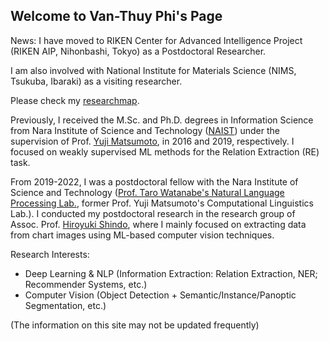 ## Welcome to Van-Thuy Phi's Page

News: I have moved to RIKEN Center for Advanced Intelligence Project (RIKEN AIP, Nihonbashi, Tokyo) as a Postdoctoral Researcher.

I am also involved with National Institute for Materials Science (NIMS, Tsukuba, Ibaraki) as a visiting researcher.

Please check my [researchmap](https://researchmap.jp/pvt?lang=en).


Previously, I received the M.Sc. and Ph.D. degrees in Information Science from  Nara Institute of Science and Technology ([NAIST](http://www.naist.jp/en/)) under the supervision of Prof. [Yuji Matsumoto](https://cl.naist.jp/staff/matsu/home-e.html), in 2016 and 2019, respectively.
I focused on weakly supervised ML methods for the Relation Extraction (RE) task.

From 2019-2022, I was a postdoctoral fellow with the Nara Institute of Science and Technology ([Prof. Taro Watanabe's Natural Language Processing Lab.](https://nlp.naist.jp/en/), former Prof. Yuji Matsumoto's Computational Linguistics Lab.). I conducted my postdoctoral research in the research group of Assoc. Prof. [Hiroyuki Shindo](https://hshindo.com), where I mainly focused on extracting data from chart images using ML-based computer vision techniques.


Research Interests:
- Deep Learning & NLP (Information Extraction: Relation Extraction, NER; Recommender Systems, etc.)
- Computer Vision (Object Detection + Semantic/Instance/Panoptic Segmentation, etc.)


(The information on this site may not be updated frequently)
